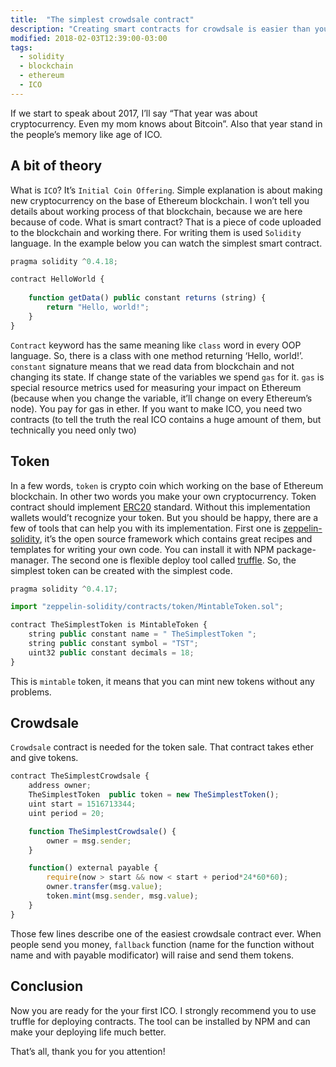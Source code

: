 ```yaml
---
title:  "The simplest crowdsale contract"
description: "Creating smart contracts for crowdsale is easier than you think"
modified: 2018-02-03T12:39:00-03:00
tags:
  - solidity
  - blockchain
  - ethereum
  - ICO  
---
```


If we start to speak about 2017, I’ll say “That year was about cryptocurrency. Even my mom knows about Bitcoin”. Also that year stand in the people’s memory like age of ICO.

## A bit of theory

What is `ICO`? It’s `Initial Coin Offering`. Simple explanation is about making new cryptocurrency on the base of Ethereum blockchain. I won’t tell you details about working process of that blockchain, because we are here because of code.
What is smart contract? That is a piece of code uploaded to the blockchain and working there. For writing them is used 
`Solidity` language. In the example below you can watch the simplest smart contract.

```javascript
pragma solidity ^0.4.18;

contract HelloWorld {
    
    function getData() public constant returns (string) {
        return "Hello, world!";
    }    
}
```

`Contract` keyword has the same meaning like `class` word in every OOP language. So, there is a class with one method returning ‘Hello, world!’. `constant` signature means that we read data from blockchain and not changing its state. If change state of the variables we spend `gas` for it. `gas` is special resource metrics used for measuring your impact on Ethereum
(because when you change the variable, it’ll change on every Ethereum’s node). You pay for gas in ether.
If you want to make ICO, you need two contracts (to tell the truth the real ICO contains a huge amount of them, but technically you need only two)

## Token

In a few words, `token` is crypto coin which working on the base of Ethereum blockchain. In other two words you make your own cryptocurrency.
Token contract should implement <a href="https://github.com/ethereum/EIPs/blob/master/EIPS/eip-20-token-standard.md">ERC20</a>  standard. Without this implementation wallets would’t recognize your token.
But you should be happy, there are a few of tools that can help you with its implementation. First one is <a href="https://github.com/OpenZeppelin/zeppelin-solidity">zeppelin-solidity</a>, it’s the open source framework which contains great recipes and templates for writing your own code. You can install it with NPM package-manager. 
The second one is flexible deploy tool called <a href="https://github.com/trufflesuite/truffle">truffle</a>.
So, the simplest token can be created with the simplest code. 

```javascript
pragma solidity ^0.4.17;

import "zeppelin-solidity/contracts/token/MintableToken.sol";

contract TheSimplestToken is MintableToken {
    string public constant name = " TheSimplestToken ";
    string public constant symbol = "TST";
    uint32 public constant decimals = 18;
}
```

This is `mintable` token, it means that you can mint new tokens without any problems.

## Crowdsale

`Crowdsale` contract is needed for the token sale. That contract takes ether and give tokens. 

```javascript
contract TheSimplestCrowdsale {
    address owner;
    TheSimplestToken  public token = new TheSimplestToken();
    uint start = 1516713344;
    uint period = 20;

    function TheSimplestCrowdsale() {
        owner = msg.sender;
    }

    function() external payable {
        require(now > start && now < start + period*24*60*60);
        owner.transfer(msg.value);
        token.mint(msg.sender, msg.value);
    }
}
```

Those few lines describe one of the easiest crowdsale contract ever. When people send you money, `fallback` function (name for the function without name and with payable modificator) will raise and send them tokens.

## Conclusion

Now you are ready for the your first ICO. I strongly recommend you to use truffle for deploying contracts. The tool can be installed by NPM and can make your deploying life much better.

That’s all, thank you for you attention!
